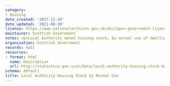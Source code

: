 ```yaml
---
category:
- Housing
date_created: '2017-11-29'
date_updated: '2021-08-30'
license: https://www.nationalarchives.gov.uk/doc/open-government-licence/version/3/
maintainer: Scottish Government
notes: <p>Local Authority owned housing stock, by normal use of dwelling</p>
organization: Scottish Government
records: null
resources:
- format: html
  name: Description
  url: http://statistics.gov.scot/data/local-authority-housing-stock-by-normal-use
schema: default
title: Local Authority Housing Stock by Normal Use
---
```

